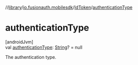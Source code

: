 //[library](../../../index.md)/[io.fusionauth.mobilesdk](../index.md)/[IdToken](index.md)/[authenticationType](authentication-type.md)

# authenticationType

[androidJvm]\
val [authenticationType](authentication-type.md): [String](https://kotlinlang.org/api/core/kotlin-stdlib/kotlin/-string/index.html)? = null

The authentication type.